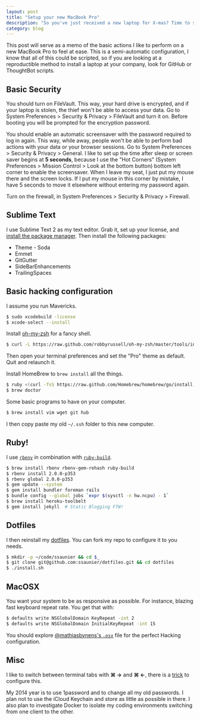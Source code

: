 ```yaml
---
layout: post
title: "Setup your new MacBook Pro"
description: "So you've just received a new laptop for X-mas? Time to set it up!"
category: blog
---
```


This post will serve as a memo of the basic actions I like to perform on a new MacBook Pro to feel at ease. This is a semi-automatic configuration, I know that all of this could be scripted, so if you are looking at a reproductible method to install a laptop at your company, look for GitHub or ThoughtBot scripts.

## Basic Security

You should turn on FileVault. This way, your hard drive is encrypted, and if your laptop is stolen, the thief won't be able to access your data. Go to System Preferences > Security & Privacy > FileVault and turn it on. Before booting you will be prompted for the encryption password.

You should enable an automatic screensaver with the password required to log in again. This way, while away, people won't be able to perform bad actions with your data or your browser sessions. Go to System Preferences > Security & Privacy > General. I like to set up the time after sleep or screen saver begins at **5 seconds**, because I use the "Hot Corners" (System Preferences > Mission Control > Look at the bottom button) bottom left corner to enable the screensaver. When I leave my seat, I just put my mouse there and the screen locks. If I put my mouse in this corner by mistake, I have 5 seconds to move it elsewhere without entering my password again.

Turn on the firewall, in System Preferences > Security & Privacy > Firewall.

## Sublime Text

I use Sublime Text 2 as my text editor. Grab it, set up your license, and [install the package manager](https://sublime.wbond.net/installation#st2). Then install the following packages:

- Theme - Soda
- Emmet
- GitGutter
- SideBarEnhancements
- TrailingSpaces

## Basic hacking configuration

I assume you run Mavericks.

```bash
$ sudo xcodebuild -license
$ xcode-select --install
```

Install [oh-my-zsh](https://github.com/robbyrussell/oh-my-zsh) for a fancy shell.

```bash
$ curl -L https://raw.github.com/robbyrussell/oh-my-zsh/master/tools/install.sh | sh
```

Then open your terminal preferences and set the "Pro" theme as default. Quit and relaunch it.

Install HomeBrew to `brew install` all the things.

```bash
$ ruby <(curl -fsS https://raw.github.com/Homebrew/homebrew/go/install)
$ brew doctor
```

Some basic programs to have on your computer.

```bash
$ brew install vim wget git hub
```

I then copy paste my old `~/.ssh` folder to this new computer.


## Ruby!

I use [`rbenv`](https://github.com/sstephenson/rbenv) in combination with
[`ruby-build`](https://github.com/sstephenson/ruby-build).

```bash
$ brew install rbenv rbenv-gem-rehash ruby-build
$ rbenv install 2.0.0-p353
$ rbenv global 2.0.0-p353
$ gem update --system
$ gem install bundler foreman rails
$ bundle config --global jobs `expr $(sysctl -n hw.ncpu) - 1`
$ brew install heroku-toolbelt
$ gem install jekyll  # Static Blogging FTW!
```

## Dotfiles

I then reinstall my [dotfiles](http://github.com/ssaunier/dotfiles). You can fork
my repo to configure it to you needs.

```bash
$ mkdir -p ~/code/ssaunier && cd $_
$ git clone git@github.com:ssaunier/dotfiles.git && cd dotfiles
$ ./install.sh
```

## MacOSX

You want your system to be as responsive as possible. For instance, blazing
fast keyboard repeat rate. You get that with:

```bash
$ defaults write NSGlobalDomain KeyRepeat -int 2
$ defaults write NSGlobalDomain InitialKeyRepeat -int 15
```

You should explore [@mathiasbynens's `.osx`](https://github.com/mathiasbynens/dotfiles/blob/master/.osx)
file for the perfect Hacking configuration.

## Misc

I like to switch between terminal tabs with **⌘ →** and **⌘ ←**, there is a
[trick](http://superuser.com/a/54004) to configure this.

My 2014 year is to use 1password and to change all my old passwords. I plan not to
use the iCloud Keychain and store as little as possible in there. I also plan to
investigate Docker to isolate my coding environments switching from one client to
the other.
